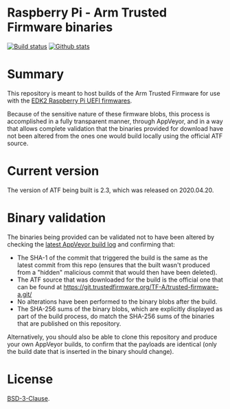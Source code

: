 Raspberry Pi - Arm Trusted Firmware binaries
============================================

[![Build status](https://img.shields.io/appveyor/ci/pbatard/pitf.svg?style=flat-square)](https://ci.appveyor.com/project/pbatard/pitf)
[![Github stats](https://img.shields.io/github/downloads/pbatard/pitf/total.svg?style=flat-square)](https://github.com/pbatard/pitf/releases)

# Summary

This repository is meant to host builds of the Arm Trusted Firmware for use with
the [EDK2 Raspberry Pi UEFI firmwares](https://github.com/tianocore/edk2-platforms/tree/master/Platform/RaspberryPi).

Because of the sensitive nature of these firmware blobs, this process is
accomplished in a fully transparent manner, through AppVeyor, and in a way that
allows complete validation that the binaries provided for download have not been
altered from the ones one would build locally using the official ATF source. 

# Current version

The version of ATF being built is 2.3, which was released on 2020.04.20.

# Binary validation

The binaries being provided can be validated not to have been altered by
checking the [latest AppVeyor build log](https://ci.appveyor.com/project/pbatard/pitf)
and confirming that:

- The SHA-1 of the commit that triggered the build is the same as the latest
  commit from this repo (ensures that the built wasn't produced from a "hidden"
  malicious commit that would then have been deleted).
- The ATF source that was downloaded for the build is the official one that can
  be found at https://git.trustedfirmware.org/TF-A/trusted-firmware-a.git/
- No alterations have been performed to the binary blobs after the build.
- The SHA-256 sums of the binary blobs, which are explicitly displayed as part
  of the build process, do match the SHA-256 sums of the binaries that are
  published on this repository.

Alternatively, you should also be able to clone this repository and produce your
own AppVeyor builds, to confirm that the payloads are identical (only the build
date that is inserted in the binary should change).

# License

[BSD-3-Clause](https://git.trustedfirmware.org/TF-A/trusted-firmware-a.git/tree/docs/license.rst).
